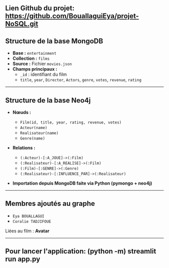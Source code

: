 
## Lien Github du projet: https://github.com/BouallaguiEya/projet-NoSQL.git

## Structure de la base MongoDB
- **Base :** `entertainment`
- **Collection :** `films`
- **Source :** Fichier `movies.json`
- **Champs principaux :**
  - `_id` : identifiant du film
  - `title`, `year`, `Director`, `Actors`, `genre`, `votes`, `revenue`, `rating`

---

## Structure de la base Neo4j
- **Nœuds :**
  - `Film(id, title, year, rating, revenue, votes)`
  - `Acteur(name)`
  - `Realisateur(name)`
  - `Genre(name)`

- **Relations :**
  - `(:Acteur)-[:A_JOUE]->(:Film)`
  - `(:Realisateur)-[:A_REALISE]->(:Film)`
  - `(:Film)-[:GENRE]->(:Genre)`
  - `(:Realisateur)-[:INFLUENCE_PAR]->(:Realisateur)`

- **Importation depuis MongoDB faite via Python (pymongo + neo4j)**

---

## Membres ajoutés au graphe
- `Eya BOUALLAGUI`
- `Coralie TADJIFOUE`

Liées au film : **Avatar**

---

## Pour lancer l'application: (python -m) streamlit run app.py